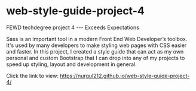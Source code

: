 # web-style-guide-project-4
FEWD techdegree project 4 --- Exceeds Expectations

Sass is an important tool in a modern Front End Web Developer’s toolbox.
It's used by many developers to make styling web pages with CSS easier and faster. 
In this project, I created a style guide that can act as my own personal and custom Bootstrap that I can drop into any of my projects to speed up styling,
layout and development in general.

Click the link to view: https://nurgul212.github.io/web-style-guide-project-4/
